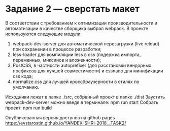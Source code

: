 # Задание 2 — сверстать макет

В соответствии с требованием к оптимизации производительности и автоматизации в качестве сборщика выбрал webpack. В проекте используются следующие модули:
1. webpack-dev-server для автоматической перезагрузки (live reload) при сохранении в процессе разработки;
2. less-loader для компиляции less в css (подержка импорта, переменных, миксинов и вложенности);
3. PostCSS, в частности autoprefixer (для расстановки вендорных префиксов для лучшей совместимости) и cssnano для минификации css кода;
4. normalize.css для лучшей кроссбраузерности в стилях по умолчанию.

Исходники лежат в папке ./src, собранный проект в папке ./dist
Заустить webpack-dev-server можно введя в терминале: npm run start
Собрать проект: npm run build

Опубликованная версия доступна на github pages https://evstarostin.github.io/YANDEX-SHRI-2018__TASK2/  




